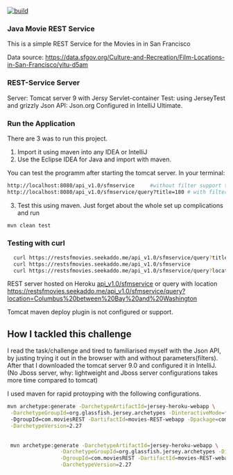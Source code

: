 [![build](https://img.shields.io/travis/seekaddo/movies-REST-webapp.svg)](https://travis-ci.org/seekaddo/movies-REST-webapp)
### Java Movie REST Service

This is a simple REST Service for the Movies in in San Francisco

Data source: https://data.sfgov.org/Culture-and-Recreation/Film-Locations-in-San-Francisco/yitu-d5am

### REST-Service Server
Server: Tomcat server 9 with Jersy Servlet-container
Test: using  JerseyTest and grizzly
Json API: Json.org
Configured in IntelliJ Ultimate.



### Run the Application

There are 3 was to run this project.
1. Import it using maven into any IDEA or IntelliJ
2. Use the Eclipse IDEA for Java and import with maven.

You can test the programm after starting the tomcat server.
In your terminal:
```bash
http://localhost:8080/api_v1.0/sfmservice     #without filter support to output all the movies in json.
http://localhost:8080/api_v1.0/sfmservice/query?title=180 # with filter support 

```


3. Test this using maven. Just forget about the whole set up complications and run
```bash
mvn clean test
```

### Testing with curl

```bash
  curl https://restsfmovies.seekaddo.me/api_v1.0/sfmservice/query?title=180
  curl https://restsfmovies.seekaddo.me/api_v1.0/sfmservice
  curl https://restsfmovies.seekaddo.me/api_v1.0/sfmservice/query?location=Columbus%20between%20Bay%20and%20Washington

```

REST server hosted on Heroku [api_v1.0/sfmservice](https://restsfmovies.seekaddo.me/api_v1.0/sfmservice/)
or query with location
https://restsfmovies.seekaddo.me/api_v1.0/sfmservice/query?location=Columbus%20between%20Bay%20and%20Washington


 Tomcat maven deploy plugin is not configured or support.


## How I tackled this challenge

I read the task/challenge and tired to familiarised myself with the Json API, by justing trying it out in the browser
with and without parameters(filters).
After that I downloaded the tomcat server 9.0 and configured it in IntelliJ. (No Jboss server, why: lightweight and Jboss server configurations takes more time compared to tomcat)

I used maven for rapid protoyping with the following configurations.

```bash
mvn archetype:generate -DarchetypeArtifactId=jersey-heroku-webapp \
 -DarchetypeGroupId=org.glassfish.jersey.archetypes -DinteractiveMode=false \ 
 -DgroupId=com.moviesREST -DartifactId=movies-REST-webapp -Dpackage=com.moviesREST \
 -DarchetypeVersion=2.27
 
 
 mvn archetype:generate -DarchetypeArtifactId=jersey-heroku-webapp \
                 -DarchetypeGroupId=org.glassfish.jersey.archetypes -DinteractiveMode=false \
                 -DgroupId=com.moviesREST -DartifactId=movies-REST-webapp -Dpackage=com.moviesREST \
                 -DarchetypeVersion=2.27
 
```
